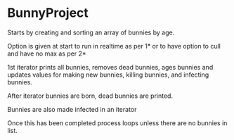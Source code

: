# BunnyProject

Starts by creating and sorting an array of bunnies by age.

Option is given at start to run in realtime as per 1* or to have option to cull and have no max as per 2*

1st iterator prints all bunnies, removes dead bunnies, ages bunnies and updates values for making new bunnies, killing bunnies, and infecting bunnies.

After iterator bunnies are born, dead bunnies are printed.

Bunnies are also made infected in an iterator

Once this has been completed process loops unless there are no bunnies in list.
